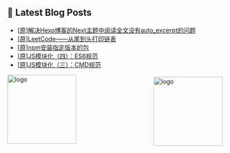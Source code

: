 ## 📕 Latest Blog Posts

<!-- BLOG-POST-LIST:START -->
- [[原]解决Hexo博客的Next主题中阅读全文没有auto_excerpt的问题](https://blog.csdn.net/sinat_41696687/article/details/115021491)
- [[原]LeetCode——从尾到头打印链表](https://blog.csdn.net/sinat_41696687/article/details/115020535)
- [[原]npm安装指定版本的包](https://blog.csdn.net/sinat_41696687/article/details/115005917)
- [[原]JS模块化（四）：ES6规范](https://blog.csdn.net/sinat_41696687/article/details/115002518)
- [[原]JS模块化（三）：CMD规范](https://blog.csdn.net/sinat_41696687/article/details/114999038)
<!-- BLOG-POST-LIST:END -->
<img src="https://github-readme-stats.vercel.app/api?username=qq1120637483&show_icons=true" alt="logo" height="160" align="right" style="margin: 5px; margin-bottom: 20px;" />

<img src="https://github-profile-trophy.vercel.app/?username=qq1120637483&theme=flat&column=7" alt="logo" height="160" align="center" style="margin: auto; margin-bottom: 20px;" />


<!--
**qq1120637483/qq1120637483** is a ✨ _special_ ✨ repository because its `README.md` (this file) appears on your GitHub profile.

Here are some ideas to get you started:

- 🔭 I’m currently working on ...
- 🌱 I’m currently learning ...
- 👯 I’m looking to collaborate on ...
- 🤔 I’m looking for help with ...
- 💬 Ask me about ...
- 📫 How to reach me: ...
- 😄 Pronouns: ...
- ⚡ Fun fact: ...
-->
